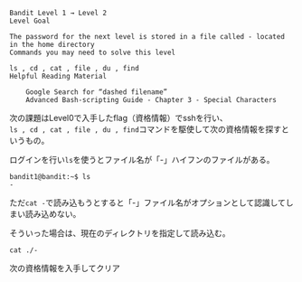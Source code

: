 ```
Bandit Level 1 → Level 2
Level Goal

The password for the next level is stored in a file called - located in the home directory
Commands you may need to solve this level

ls , cd , cat , file , du , find
Helpful Reading Material

    Google Search for “dashed filename”
    Advanced Bash-scripting Guide - Chapter 3 - Special Characters
```

次の課題はLevel0で入手したflag（資格情報）でsshを行い、  
`ls , cd , cat , file , du , find`コマンドを駆使して次の資格情報を探すというもの。  

ログインを行い`ls`を使うとファイル名が「-」ハイフンのファイルがある。  
```
bandit1@bandit:~$ ls
-
```

ただ`cat -`で読み込もうとすると「-」ファイル名がオプションとして認識してしまい読み込めない。  

そういった場合は、現在のディレクトリを指定して読み込む。  

`cat ./-`

次の資格情報を入手してクリア  


